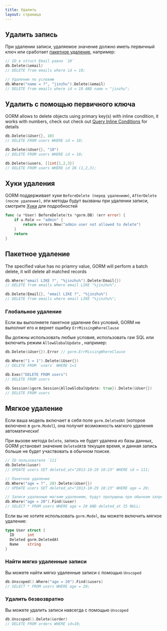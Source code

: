 ```yaml
---
title: Удалить
layout: страница
---
```


## Удалить запись

При удалении записи, удаляемое значение должно иметь первичный ключ или сработает [пакетное удаление](#batch_delete), например:

```go
// ID в struct Email равно `10`
db.Delete(&email)
// DELETE from emails where id = 10;

// Удаление по условию
db.Where("name = ?", "jinzhu").Delete(&email)
// DELETE from emails where id = 10 AND name = "jinzhu";
```

## Удалить с помощью первичного ключа

GORM allows to delete objects using primary key(s) with inline condition, it works with numbers, check out check out [Query Inline Conditions](query.html#inline_conditions) for details

```go
db.Delete(&User{}, 10)
// DELETE FROM users WHERE id = 10;

db.Delete(&User{}, "10")
// DELETE FROM users WHERE id = 10;

db.Delete(&users, []int{1,2,3})
// DELETE FROM users WHERE id IN (1,2,3);
```

## Хуки удаления

GORM поддерживает хуки `BeforeDelete (перед удалением)`, `AfterDelete (после удаления)`, эти методы будут вызваны при удалении записи, смотрите [Хуки](hooks.html) для подробностей

```go
func (u *User) BeforeDelete(tx *gorm.DB) (err error) {
    if u.Role == "admin" {
        return errors.New("admin user not allowed to delete")
    }
    return
}
```

## <span id="batch_delete">Пакетное удаление</span>

The specified value has no priamry value, GORM will perform a batch delete, it will delete all matched records

```go
db.Where("email LIKE ?", "%jinzhu%").Delete(Email{})
// DELETE from emails where email LIKE "%jinzhu%";

db.Delete(Email{}, "email LIKE ?", "%jinzhu%")
// DELETE from emails where email LIKE "%jinzhu%";
```

### Глобальное удаление

Если вы выполняете пакетное удаление без условий, GORM не выполнит его и вернет ошибку `ErrMissingWhereClause`

Вы должны использовать любые условия, использовать raw SQL или включить режим `AllowGlobalUpdate` , например:

```go
db.Delete(&User{}).Error // gorm.ErrMissingWhereClause

db.Where("1 = 1").Delete(&User{})
// DELETE FROM `users` WHERE 1=1

db.Exec("DELETE FROM users")
// DELETE FROM users

db.Session(&gorm.Session{AllowGlobalUpdate: true}).Delete(&User{})
// DELETE FROM users
```

## Мягкое удаление

Если ваша модель включает в себя поле `gorm.DeletedAt` (которое включено в `gorm.Model`), она получит возможность магкого удаления автоматически!

При вызове метода `Delete`, запись не будет удалена из базы данных, GORM установит значение `DeletedAt`в текущее время, и данная запись больше не будет участвовать в обычном поиске.

```go
// ID пользователя `111`
db.Delete(&user)
// UPDATE users SET deleted_at="2013-10-29 10:23" WHERE id = 111;

// Пакетное удаление
db.Where("age = ?", 20).Delete(&User{})
// UPDATE users SET deleted_at="2013-10-29 10:23" WHERE age = 20;

// Записи удаленные магким удалением, будут пропущены при обычном запросе
db.Where("age = 20").Find(&user)
// SELECT * FROM users WHERE age = 20 AND deleted_at IS NULL;
```

Если вы не хотите использовать `gorm.Model`, вы можете включить мягкое удаление:

```go
type User struct {
  ID      int
  Deleted gorm.DeletedAt
  Name    string
}
```

### Найти мягко удаленные записи

Вы можете найти мягко удаленные записи с помощью `Unscoped`

```go
db.Unscoped().Where("age = 20").Find(&users)
// SELECT * FROM users WHERE age = 20;
```

### Удалить безвозвратно

Вы можете удалить записи навсегда с помощью `Unscoped`

```go
db.Unscoped().Delete(&order)
// DELETE FROM orders WHERE id=10;
```
